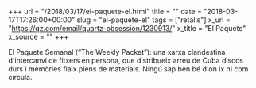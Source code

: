 +++
url = "/2018/03/17/el-paquete-el.html"
title = ""
date = "2018-03-17T17:26:00+00:00"
slug = "el-paquete-el"
tags = ["retalls"]
x_url = "https://qz.com/email/quartz-obsession/1230913/"
x_title = "El Paquete"
x_source = ""
+++


El Paquete Semanal (“The Weekly Packet”): una xarxa clandestina d'intercanvi de fitxers en persona, que distribueix arreu de Cuba discos durs i memòries flaix plens de materials. Ningú sap ben bé d'on ix ni com circula.

